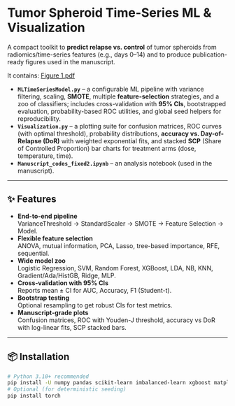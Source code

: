 # Tumor Spheroid Time-Series ML & Visualization

A compact toolkit to **predict relapse vs. control** of tumor spheroids from radiomics/time-series features (e.g., days 0–14) and to produce publication-ready figures used in the manuscript.

It contains:
[Figure 1.pdf](https://github.com/user-attachments/files/22549137/Figure.1.pdf)



- **`MLTimeSeriesModel.py`** – a configurable ML pipeline with variance filtering, scaling, **SMOTE**, multiple **feature-selection** strategies, and a zoo of classifiers; includes cross-validation with **95% CIs**, bootstrapped evaluation, probability-based ROC utilities, and global seed helpers for reproducibility.
- **`Visualization.py`** – a plotting suite for confusion matrices, ROC curves (with optimal threshold), probability distributions, **accuracy vs. Day-of-Relapse (DoR)** with weighted exponential fits, and stacked **SCP** (Share of Controlled Proportion) bar charts for treatment arms (dose, temperature, time).
- **`Manuscript_codes_fixed2.ipynb`** – an analysis notebook (used in the manuscript).

---

## ✨ Features

- **End-to-end pipeline**  
  VarianceThreshold → StandardScaler → SMOTE → Feature Selection → Model.
- **Flexible feature selection**  
  ANOVA, mutual information, PCA, Lasso, tree-based importance, RFE, sequential.
- **Wide model zoo**  
  Logistic Regression, SVM, Random Forest, XGBoost, LDA, NB, KNN, Gradient/Ada/HistGB, Ridge, MLP.
- **Cross-validation with 95% CIs**  
  Reports mean ± CI for AUC, Accuracy, F1 (Student-t).
- **Bootstrap testing**  
  Optional resampling to get robust CIs for test metrics.
- **Manuscript-grade plots**  
  Confusion matrices, ROC with Youden-J threshold, accuracy vs DoR with log-linear fits, SCP stacked bars.

---

## 📦 Installation

```bash
# Python 3.10+ recommended
pip install -U numpy pandas scikit-learn imbalanced-learn xgboost matplotlib seaborn statsmodels
# Optional (for deterministic seeding)
pip install torch
